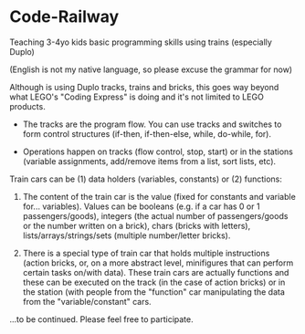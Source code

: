 # Code-Railway
Teaching 3-4yo kids basic programming skills using trains (especially Duplo)

(English is not my native language, so please excuse the grammar for now)

Although is using Duplo tracks, trains and bricks, this goes way beyond what LEGO's "Coding Express" is doing and it's not limited to LEGO products. 

* The tracks are the program flow. You can use tracks and switches to form control structures (if-then, if-then-else, while, do-while, for). 

* Operations happen on tracks (flow control, stop, start) or in the stations (variable assignments, add/remove items from a list, sort lists, etc).

Train cars can be (1) data holders (variables, constants) or (2) functions: 

1. The content of the train car is the value (fixed for constants and variable for... variables). Values can be booleans (e.g. if a car has 0 or 1 passengers/goods), integers (the actual number of passengers/goods or the number written on a brick), chars (bricks with letters), lists/arrays/strings/sets (multiple number/letter bricks).

2. There is a special type of train car that holds multiple instructions (action bricks, or, on a more abstract level, minifigures that can perform certain tasks on/with data). These train cars are actually functions and these can be executed on the track (in the case of action bricks) or in the station (with people from the "function" car manipulating the data from the "variable/constant" cars.

...to be continued. Please feel free to participate. 


